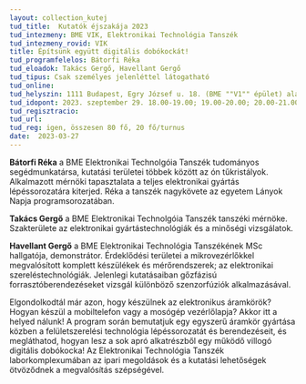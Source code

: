 ```yaml
---
layout: collection_kutej
tud_title:  Kutatók éjszakája 2023
tud_intezmeny: BME VIK, Elektronikai Technológia Tanszék
tud_intezmeny_rovid: VIK
title: Építsünk együtt digitális dobókockát! 
tud_programfelelos: Bátorfi Réka
tud_eloadok: Takács Gergő, Havellant Gergő
tud_tipus: Csak személyes jelenléttel látogatható
tud_online: 
tud_helyszin: 1111 Budapest, Egry József u. 18. (BME ""V1"" épület) alagsor, BME ETT laboratóriumok
tud_idopont: 2023. szeptember 29. 18.00-19.00; 19.00-20.00; 20.00-21.00; 21.00-22.00
tud_regisztracio: 
tud_url: 
tud_reg: igen, összesen 80 fő, 20 fő/turnus
date:  2023-03-27
---
```


**Bátorfi Réka** a BME Elektronikai Technolgóia Tanszék tudományos segédmunkatársa, kutatási területei többek között az ón tűkristályok. Alkalmazott mérnöki tapasztalata a teljes elektronikai gyártás lépéssorozatára kiterjed. Réka a tanszék nagykövete az egyetem Lányok Napja programsorozatában.

**Takács Gergő** a BME Elektronikai Technolgóia Tanszék tanszéki mérnöke. Szakterülete az elektronikai gyártástechnológiák és a minőségi vizsgálatok.

**Havellant Gergő** a BME Elektronikai Technológia Tanszékének MSc hallgatója, demonstrátor. Érdeklődési területei a mikrovezérlőkkel megvalósított komplett készülékek és mérőrendszerek; az elektronikai szereléstechnológiák.  Jelenlegi kutatásaiban gőzfázisú forrasztóberendezéseket vizsgál különböző szenzorfúziók alkalmazásával.

Elgondolkodtál már azon, hogy készülnek az elektronikus áramkörök? Hogyan készül a mobiltelefon vagy a mosógép vezérlőlapja? Akkor itt a helyed nálunk! A program során bemutatjuk egy egyszerű áramkör gyártása közben a felületszerelési technológia lépéssorozatát és berendezéseit, és megláthatod, hogyan lesz a sok apró alkatrészből egy működő villogó digitális dobókocka! Az Elektronikai Technológia Tanszék laborkomplexumában az ipari megoldások és a kutatási lehetőségek ötvöződnek a megvalósítás szépségével.

